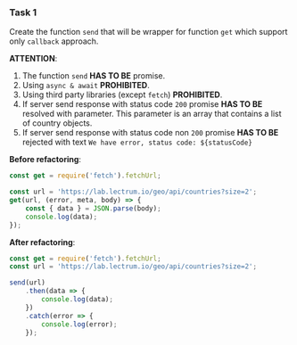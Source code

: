 ### Task 1

Create the function `send` that will be wrapper for function `get` which support only `callback` approach.

**ATTENTION**:

1. The function `send` **HAS TO BE** promise.
2. Using `async & await` **PROHIBITED**.
3. Using third party libraries (except `fetch`) **PROHIBITED**.
4. If server send response with status code `200` promise **HAS TO BE** resolved with parameter. This parameter is an array that contains a list of country objects.
5. If server send response with status code non `200` promise **HAS TO BE** rejected with text `We have error, status code: ${statusCode}`

**Before refactoring**:

```javascript
const get = require('fetch').fetchUrl;

const url = 'https://lab.lectrum.io/geo/api/countries?size=2';
get(url, (error, meta, body) => {
	const { data } = JSON.parse(body);
	console.log(data);
});
```

**After refactoring**:

```javascript
const get = require('fetch').fetchUrl;
const url = 'https://lab.lectrum.io/geo/api/countries?size=2';

send(url)
    .then(data => {
        console.log(data);
    })
    .catch(error => {
        console.log(error);
    });
```

